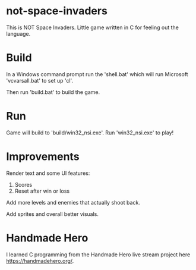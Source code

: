 # not-space-invaders
This is NOT Space Invaders.  Little game written in C for feeling out the language.

# Build
In a Windows command prompt run the 'shell.bat' which will run Microsoft 'vcvarsall.bat' to set up 'cl'.

Then run 'build.bat' to build the game.

# Run
Game will build to 'build/win32_nsi.exe'.  Run 'win32_nsi.exe' to play!

# Improvements
Render text and some UI features:
1. Scores
2. Reset after win or loss

Add more levels and enemies that actually shoot back.

Add sprites and overall better visuals.

# Handmade Hero
I learned C programming from the Handmade Hero live stream project here https://handmadehero.org/.
